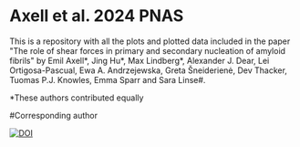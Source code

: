 # Axell et al. 2024 PNAS
This is a repository with all the plots and plotted data included in the paper "The role of shear forces in primary and secondary nucleation of amyloid fibrils" by Emil Axell*, Jing Hu*, Max Lindberg*, Alexander J. Dear, Lei Ortigosa-Pascual, Ewa A. Andrzejewska, Greta Šneiderienė, Dev Thacker, Tuomas P.J. Knowles, Emma Sparr and Sara Linse#.

*These authors contributed equally

#Corresponding author



[![DOI](https://zenodo.org/badge/801999152.svg)](https://zenodo.org/doi/10.5281/zenodo.11214615)

